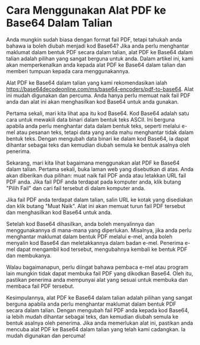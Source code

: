 Cara Menggunakan Alat PDF ke Base64 Dalam Talian
================================================

Anda mungkin sudah biasa dengan format fail PDF, tetapi tahukah anda bahawa ia boleh diubah menjadi kod Base64? Jika anda perlu menghantar maklumat dalam bentuk PDF secara dalam talian, alat PDF ke Base64 dalam talian adalah pilihan yang sangat berguna untuk anda. Dalam artikel ini, kami akan memperkenalkan anda kepada alat PDF ke Base64 dalam talian dan memberi tumpuan kepada cara menggunakannya.

Alat PDF ke Base64 dalam talian yang kami rekomendasikan ialah <https://base64decodeonline.com/ms/base64-encoders/pdf-to-base64>. Alat ini mudah digunakan dan percuma. Anda hanya perlu memuat naik fail PDF anda dan alat ini akan menghasilkan kod Base64 untuk anda gunakan.

Pertama sekali, mari kita lihat apa itu kod Base64. Kod Base64 adalah satu cara untuk mewakili data binari dalam bentuk teks ASCII. Ini berguna apabila anda perlu menghantar data dalam bentuk teks, seperti melalui e-mel atau pesanan teks, tetapi data yang anda mahu menghantar tidak dalam bentuk teks. Dengan mengubah data binari ke dalam kod Base64, ia dapat dihantar sebagai teks dan kemudian diubah semula ke bentuk asalnya oleh penerima.

Sekarang, mari kita lihat bagaimana menggunakan alat PDF ke Base64 dalam talian. Pertama sekali, buka laman web yang disebutkan di atas. Anda akan diberikan dua pilihan: muat naik fail PDF anda atau letakkan URL fail PDF anda. Jika fail PDF anda terdapat pada komputer anda, klik butang "Pilih Fail" dan cari fail tersebut di dalam komputer anda.

Jika fail PDF anda terdapat dalam talian, salin URL ke kotak yang disediakan dan klik butang "Muat Naik". Alat ini akan memuat turun fail PDF tersebut dan menghasilkan kod Base64 untuk anda.

Setelah kod Base64 dihasilkan, anda boleh menyalinnya dan menggunakannya di mana-mana yang diperlukan. Misalnya, jika anda perlu menghantar maklumat dalam bentuk PDF melalui e-mel, anda boleh menyalin kod Base64 dan meletakkannya dalam badan e-mel. Penerima e-mel dapat mengambil kod tersebut, mengubahnya kembali ke bentuk PDF dan membukanya.

Walau bagaimanapun, perlu diingat bahawa pembaca e-mel atau program lain mungkin tidak dapat membuka fail PDF yang dikodkan Base64. Oleh itu, pastikan penerima anda mempunyai alat yang sesuai untuk membuka dan membaca fail PDF tersebut.

Kesimpulannya, alat PDF ke Base64 dalam talian adalah pilihan yang sangat berguna apabila anda perlu menghantar maklumat dalam bentuk PDF secara dalam talian. Dengan mengubah fail PDF anda kepada kod Base64, ia lebih mudah dihantar sebagai teks, dan kemudian diubah semula ke bentuk asalnya oleh penerima. Jika anda memerlukan alat ini, pastikan anda mencuba alat PDF ke Base64 dalam talian yang telah kami cadangkan. Ia mudah digunakan dan percuma!
